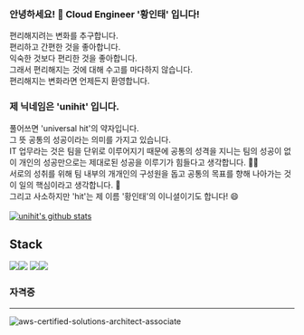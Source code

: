 ### 안녕하세요! 👋 Cloud Engineer '황인태' 입니다!

편리해지려는 변화를 추구합니다.<br>
편리하고 간편한 것을 좋아합니다.<br>
익숙한 것보다 편리한 것을 좋아합니다.<br>
그래서 편리해지는 것에 대해 수고를 마다하지 않습니다.<br>
편리해지는 변화라면 언제든지 환영합니다.<br>

### 제 닉네임은 'unihit' 입니다.

풀어쓰면 'universal hit'의 약자입니다. <br>
그 뜻 공통의 성공이라는 의미를 가지고 있습니다.<br>
IT 업무라는 것은 팀을 단위로 이루어지기 때문에 공통의 성격을 지니는 팀의 성공이 없이 개인의 성공만으로는 제대로된 성공을 이루기가 힘들다고 생각합니다. 🤔💬<br>
서로의 성취를 위해 팀 내부의 개개인의 구성원을 돕고 공통의 목표를 향해 나아가는 것이 일의 핵심이라고 생각합니다. 👯<br>
그리고 사소하지만 'hit'는 제 이름 '황인태'의 이니셜이기도 합니다! 😄<br>
<br>
[![unihit's github stats](https://github-readme-stats.vercel.app/api?username=unihit&theme=dracula&show_icons=true)](https://github.com/unihit)

Stack
---
<img src="https://img.shields.io/badge/html-E34F26?style=for-the-badge&logo=html5&logoColor=white"><img src="https://img.shields.io/badge/css-1572B6?style=for-the-badge&logo=css3&logoColor=white">
<img src="https://img.shields.io/badge/javascript-F7DF1E?style=for-the-badge&logo=javascript&logoColor=black"><img src="https://img.shields.io/badge/react-61DAFB?style=for-the-badge&logo=react&logoColor=black">

### 자격증
---
![aws-certified-solutions-architect-associate](https://user-images.githubusercontent.com/40714505/144989488-d2a66af6-2056-47b7-8ff8-528753f57812.png)


<!--
**unihit/unihit** is a ✨ _special_ ✨ repository because it![Uploading aws-certified-solutions-architect-associate.png…]()
s `README.md` (this file) appears on your GitHub profile.

Here are some ideas to get you started:

- 🔭 I’m currently working on ...
- 🌱 I’m currently learning ...
- 👯 I’m looking to collaborate on ...
- 🤔 I’m looking for help with ...
- 💬 Ask me about ...
- 📫 How to reach me: ...
- 😄 Pronouns: ...
- ⚡ Fun fact: ...
-->
